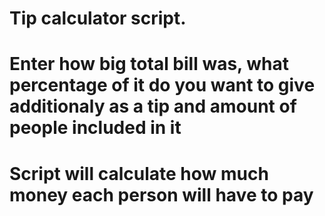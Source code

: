 # Tip calculator script.
# Enter how big total bill was, what percentage of it do you want to give additionaly as a tip and amount of people included in it
# Script will calculate how much money each person will have to pay